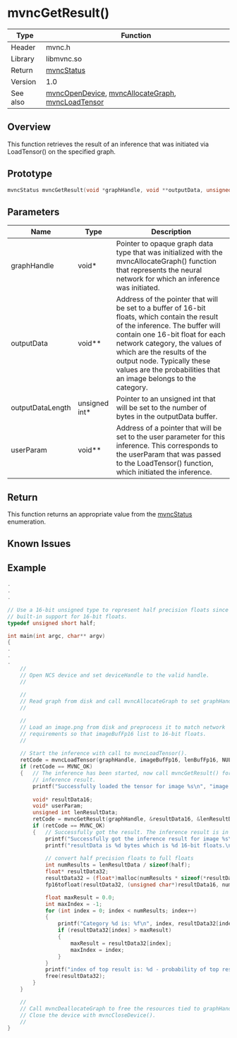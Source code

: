 # mvncGetResult()

Type|Function
------------ | -------------
Header|mvnc.h
Library|libmvnc.so
Return|[mvncStatus](mvncStatus.md)
Version|1.0
See also|[mvncOpenDevice](mvncOpenDevice.md), [mvncAllocateGraph](mvncAllocateGraph.md), [mvncLoadTensor](mvncLoadTensor.md)

## Overview
This function retrieves the result of an inference that was initiated via LoadTensor() on the specified graph.  

## Prototype

```C
mvncStatus mvncGetResult(void *graphHandle, void **outputData, unsigned int *outputDataLength, void **userParam);
```
## Parameters

Name|Type|Description
----|----|-----------
graphHandle|void\*|Pointer to opaque graph data type that was initialized with the mvncAllocateGraph() function that represents the neural network for which an inference was initiated.
outputData|void\*\*|Address of the pointer that will be set to a buffer of 16-bit floats, which contain the result of the inference. The buffer will contain one 16-bit float for each network category, the values of which are the results of the output node. Typically these values are the probabilities that an image belongs to the category.
outputDataLength|unsigned int\*|Pointer to an unsigned int that will be set to the number of bytes in the outputData buffer.
userParam|void\*\*|Address of a pointer that will be set to the user parameter for this inference. This corresponds to the userParam that was passed to the LoadTensor() function, which initiated the inference.

## Return
This function returns an appropriate value from the [mvncStatus](mvncStatus.md) enumeration.

## Known Issues

## Example
```C++
.
.
.

// Use a 16-bit unsigned type to represent half precision floats since C++ has no 
// built-in support for 16-bit floats.
typedef unsigned short half;

int main(int argc, char** argv)
{
.
.
.
    //
    // Open NCS device and set deviceHandle to the valid handle.
    //
    
    //
    // Read graph from disk and call mvncAllocateGraph to set graphHandle appropriately.
    //

    //
    // Load an image.png from disk and preprocess it to match network 
    // requirements so that imageBufFp16 list to 16-bit floats.
    //
    
    // Start the inference with call to mvncLoadTensor().
    retCode = mvncLoadTensor(graphHandle, imageBufFp16, lenBufFp16, NULL);
    if (retCode == MVNC_OK)
    {   // The inference has been started, now call mvncGetResult() for the
        // inference result. 
        printf("Successfully loaded the tensor for image %s\n", "image.png");
            
        void* resultData16;
        void* userParam;
        unsigned int lenResultData;
        retCode = mvncGetResult(graphHandle, &resultData16, &lenResultData, &userParam);
        if (retCode == MVNC_OK)
        {   // Successfully got the result. The inference result is in the buffer pointed to by resultData.
            printf("Successfully got the inference result for image %s\n", IMAGE_FILE_NAME);
            printf("resultData is %d bytes which is %d 16-bit floats.\n", lenResultData, lenResultData/(int)sizeof(half));
                
            // convert half precision floats to full floats
            int numResults = lenResultData / sizeof(half);
            float* resultData32;
            resultData32 = (float*)malloc(numResults * sizeof(*resultData32));
            fp16tofloat(resultData32, (unsigned char*)resultData16, numResults);

            float maxResult = 0.0;
            int maxIndex = -1;
            for (int index = 0; index < numResults; index++)
            {
                printf("Category %d is: %f\n", index, resultData32[index]);
                if (resultData32[index] > maxResult)
                {
                    maxResult = resultData32[index];
                    maxIndex = index;
                }
            }
            printf("index of top result is: %d - probability of top result is: %f\n", maxIndex, resultData32[maxIndex]);
            free(resultData32);
        } 
    }

    // 
    // Call mvncDeallocateGraph to free the resources tied to graphHandle.
    // Close the device with mvncCloseDevice().
    // 
}

```

